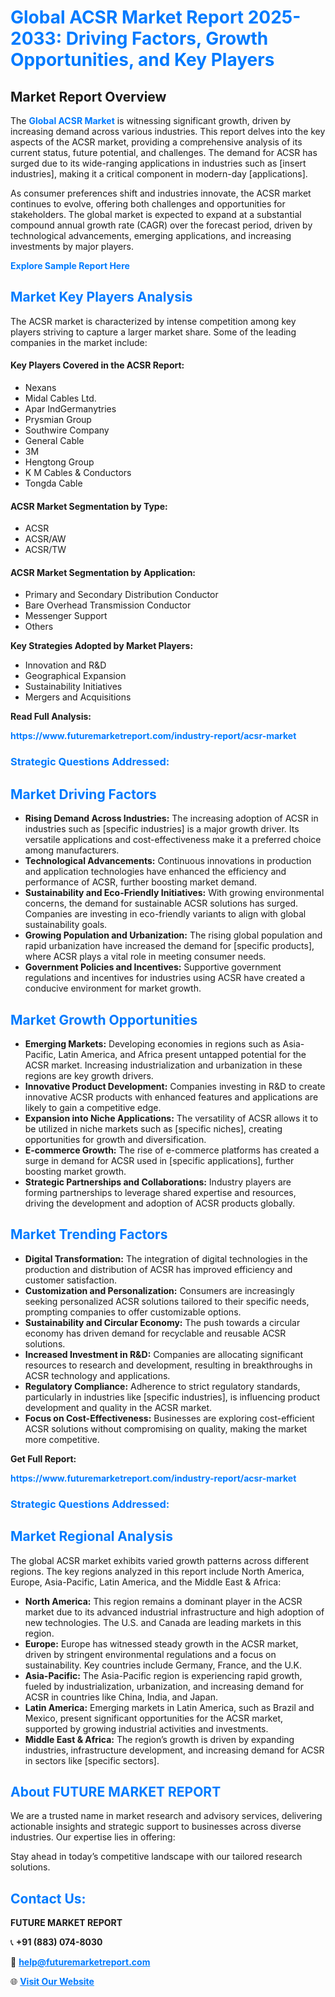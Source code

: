 <h1 style="color: #007BFF;">Global ACSR Market Report 2025-2033: Driving Factors, Growth Opportunities, and Key Players</h1>

<section id="overview">
<h2>Market Report Overview</h2>
<p>The <a href="https://www.futuremarketreport.com/industry-report/acsr-market" style="color: #007BFF; text-decoration: none;"><strong>Global ACSR Market</strong></a> is witnessing significant growth, driven by increasing demand across various industries. This report delves into the key aspects of the ACSR market, providing a comprehensive analysis of its current status, future potential, and challenges. The demand for ACSR has surged due to its wide-ranging applications in industries such as [insert industries], making it a critical component in modern-day [applications].</p>
<p>As consumer preferences shift and industries innovate, the ACSR market continues to evolve, offering both challenges and opportunities for stakeholders. The global market is expected to expand at a substantial compound annual growth rate (CAGR) over the forecast period, driven by technological advancements, emerging applications, and increasing investments by major players.</p>
</section>

<section id="overview">
<p><a href="https://www.futuremarketreport.com/request-sample/reportId=57537" style="color: #007BFF; text-decoration: none;"><strong>Explore Sample Report Here</strong></a></p>
</section>

<section id="key-players">
<h2 style="color: #007BFF;">Market Key Players Analysis</h2>
<p>The ACSR market is characterized by intense competition among key players striving to capture a larger market share. Some of the leading companies in the market include:</p>
<h4>Key Players Covered in the ACSR Report:</h4>
<ul><li>Nexans</li><li>Midal Cables Ltd.</li><li>Apar IndGermanytries</li><li>Prysmian Group</li><li>Southwire Company</li><li>General Cable</li><li>3M</li><li>Hengtong Group</li><li>K M Cables &amp; Conductors</li><li>Tongda Cable</li></ul>
<h4>ACSR Market Segmentation by Type:</h4>
<ul><li>ACSR</li><li>ACSR/AW</li><li>ACSR/TW</li></ul>

<h4>ACSR Market Segmentation by Application:</h4>
<ul><li>Primary and Secondary Distribution Conductor</li><li>Bare Overhead Transmission Conductor</li><li>Messenger Support</li><li>Others</li></ul>
<p><strong>Key Strategies Adopted by Market Players:</strong></p>
<ul>
<li>Innovation and R&D</li>
<li>Geographical Expansion</li>
<li>Sustainability Initiatives</li>
<li>Mergers and Acquisitions</li>
</ul>
</section>

<section>
<p><strong>Read Full Analysis: </strong></p><a href="https://www.futuremarketreport.com/industry-report/acsr-market" style="color: #007BFF; text-decoration: none;"><strong>https://www.futuremarketreport.com/industry-report/acsr-market</strong></a>
<h3 style="color: #007BFF;">Strategic Questions Addressed:</h3>
</section>

<section id="driving-factors">
<h2 style="color: #007BFF;">Market Driving Factors</h2>
<ul>
<li><strong>Rising Demand Across Industries:</strong> The increasing adoption of ACSR in industries such as [specific industries] is a major growth driver. Its versatile applications and cost-effectiveness make it a preferred choice among manufacturers.</li>
<li><strong>Technological Advancements:</strong> Continuous innovations in production and application technologies have enhanced the efficiency and performance of ACSR, further boosting market demand.</li>
<li><strong>Sustainability and Eco-Friendly Initiatives:</strong> With growing environmental concerns, the demand for sustainable ACSR solutions has surged. Companies are investing in eco-friendly variants to align with global sustainability goals.</li>
<li><strong>Growing Population and Urbanization:</strong> The rising global population and rapid urbanization have increased the demand for [specific products], where ACSR plays a vital role in meeting consumer needs.</li>
<li><strong>Government Policies and Incentives:</strong> Supportive government regulations and incentives for industries using ACSR have created a conducive environment for market growth.</li>
</ul>
</section>

<section id="growth-opportunities">
<h2 style="color: #007BFF;">Market Growth Opportunities</h2>
<ul>
<li><strong>Emerging Markets:</strong> Developing economies in regions such as Asia-Pacific, Latin America, and Africa present untapped potential for the ACSR market. Increasing industrialization and urbanization in these regions are key growth drivers.</li>
<li><strong>Innovative Product Development:</strong> Companies investing in R&D to create innovative ACSR products with enhanced features and applications are likely to gain a competitive edge.</li>
<li><strong>Expansion into Niche Applications:</strong> The versatility of ACSR allows it to be utilized in niche markets such as [specific niches], creating opportunities for growth and diversification.</li>
<li><strong>E-commerce Growth:</strong> The rise of e-commerce platforms has created a surge in demand for ACSR used in [specific applications], further boosting market growth.</li>
<li><strong>Strategic Partnerships and Collaborations:</strong> Industry players are forming partnerships to leverage shared expertise and resources, driving the development and adoption of ACSR products globally.</li>
</ul>
</section>

<section id="trending-factors">
<h2 style="color: #007BFF;">Market Trending Factors</h2>
<ul>
<li><strong>Digital Transformation:</strong> The integration of digital technologies in the production and distribution of ACSR has improved efficiency and customer satisfaction.</li>
<li><strong>Customization and Personalization:</strong> Consumers are increasingly seeking personalized ACSR solutions tailored to their specific needs, prompting companies to offer customizable options.</li>
<li><strong>Sustainability and Circular Economy:</strong> The push towards a circular economy has driven demand for recyclable and reusable ACSR solutions.</li>
<li><strong>Increased Investment in R&D:</strong> Companies are allocating significant resources to research and development, resulting in breakthroughs in ACSR technology and applications.</li>
<li><strong>Regulatory Compliance:</strong> Adherence to strict regulatory standards, particularly in industries like [specific industries], is influencing product development and quality in the ACSR market.</li>
<li><strong>Focus on Cost-Effectiveness:</strong> Businesses are exploring cost-efficient ACSR solutions without compromising on quality, making the market more competitive.</li>
</ul>
</section>

<section>
<p><strong>Get Full Report: </strong></p><a href="https://www.futuremarketreport.com/industry-report/acsr-market" style="color: #007BFF; text-decoration: none;"><strong>https://www.futuremarketreport.com/industry-report/acsr-market</strong></a>
<h3 style="color: #007BFF;">Strategic Questions Addressed:</h3>
</section>


<section id="regional-analysis">
<h2 style="color: #007BFF;">Market Regional Analysis</h2>
<p>The global ACSR market exhibits varied growth patterns across different regions. The key regions analyzed in this report include North America, Europe, Asia-Pacific, Latin America, and the Middle East & Africa:</p>
<ul>
<li><strong>North America:</strong> This region remains a dominant player in the ACSR market due to its advanced industrial infrastructure and high adoption of new technologies. The U.S. and Canada are leading markets in this region.</li>
<li><strong>Europe:</strong> Europe has witnessed steady growth in the ACSR market, driven by stringent environmental regulations and a focus on sustainability. Key countries include Germany, France, and the U.K.</li>
<li><strong>Asia-Pacific:</strong> The Asia-Pacific region is experiencing rapid growth, fueled by industrialization, urbanization, and increasing demand for ACSR in countries like China, India, and Japan.</li>
<li><strong>Latin America:</strong> Emerging markets in Latin America, such as Brazil and Mexico, present significant opportunities for the ACSR market, supported by growing industrial activities and investments.</li>
<li><strong>Middle East & Africa:</strong> The region’s growth is driven by expanding industries, infrastructure development, and increasing demand for ACSR in sectors like [specific sectors].</li>
</ul>
</section>

<footer>
<h2 style="color: #007BFF;">About FUTURE MARKET REPORT</h2>
<p>We are a trusted name in market research and advisory services, delivering actionable insights and strategic support to businesses across diverse industries. Our expertise lies in offering:</p>

<p>Stay ahead in today’s competitive landscape with our tailored research solutions.</p>

<h2 style="color: #007BFF;">Contact Us:</h2>
<p><strong>FUTURE MARKET REPORT</strong></p>
<p>📞 <strong>+91 (883) 074-8030</strong></p>
<p>📧 <strong><a href="mailto:help@futuremarketreport.com" style="color: #007BFF;">help@futuremarketreport.com</a></strong></p>
<p>🌐 <strong><a href="https://www.futuremarketreport.com/" style="color: #007BFF;">Visit Our Website</a></strong></p>
</footer>